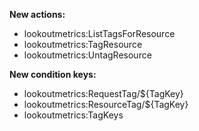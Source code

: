 **New actions:**

- lookoutmetrics:ListTagsForResource
- lookoutmetrics:TagResource
- lookoutmetrics:UntagResource

**New condition keys:**

- lookoutmetrics:RequestTag/${TagKey}
- lookoutmetrics:ResourceTag/${TagKey}
- lookoutmetrics:TagKeys
